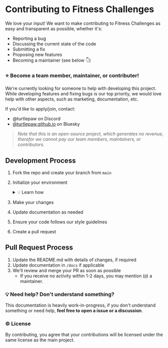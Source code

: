 # Contributing to Fitness Challenges

We love your input! We want to make contributing to Fitness Challenges as easy and transparent as possible, whether it's:

- Reporting a bug
- Discussing the current state of the code
- Submitting a fix
- Proposing new features
- Becoming a maintainer (see below 👇)

### ⭐ Become a team member, maintainer, or contributer!

We're currently looking for someone to help with developing this project. While developing features and fixing bugs is our top priority, we would love help with other aspects, such as marketing, documentation, etc.

If you'd like to apply/join, contact:

- @turtlepaw on Discord
- [@turtlepaw.github.io](https://bsky.app/profile/turtlepaw.github.io) on Bluesky

> *Note that this is an open-source project, which generates no revenue, therefor we cannot pay our team members, maintainers, or contributors.*

## Development Process

1. Fork the repo and create your branch from `main`
1. Initialize your environment
    <details>
    <summary>💡 Learn how</summary>

    If you'd like to develop Fitness Challenges, we recommend:

    - Android Studio
    - Android SDK/NDK
    - Java 20 or higher
    - Android emulator or physical device

    For Android Studio, you'll need to install the Flutter and Dart plugin.
    </details>
1. Make your changes
1. Update documentation as needed
1. Ensure your code follows our style guidelines
1. Create a pull request

## Pull Request Process

1. Update the README.md with details of changes, if required
2. Update documentation in `/docs` if applicable
3. We'll review and merge your PR as soon as possible
    - If you receive no activity within 1-2 days, you may mention (`@`) a maintainer.

### 💡 Need help? Don't understand something?

This documentation is heavily work-in-progress, if you don't understand something or need help, **feel free to open a issue or a discussion**.

### ©️ License

By contributing, you agree that your contributions will be licensed under the same license as the main project.
